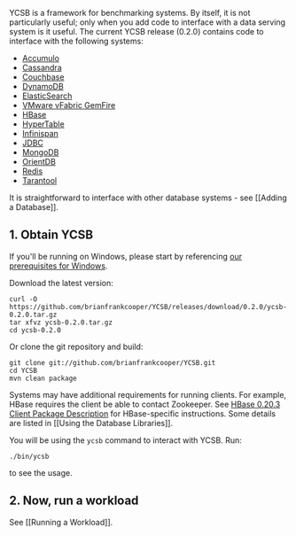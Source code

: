 YCSB is a framework for benchmarking systems. By itself, it is not particularly useful; only when you add code to interface with a data serving system is it useful. The current YCSB release (0.2.0) contains code to interface with the following systems:

- [Accumulo](https://accumulo.apache.org/)
- [Cassandra](http://cassandra.apache.org/)
- [Couchbase](http://www.couchbase.com/)
- [DynamoDB](http://aws.amazon.com/dynamodb/)
- [ElasticSearch](https://www.elastic.co/products/elasticsearch)
- [VMware vFabric GemFire](http://www.vmware.com/products/application-platform/vfabric-gemfire/overview.html)
- [HBase](http://hbase.apache.org/)
- [HyperTable](http://www.hypertable.com/)
- [Infinispan](http://www.jboss.org/infinispan)
- [JDBC](http://www.oracle.com/technetwork/java/javase/jdbc/index.html)
- [MongoDB](http://www.mongodb.org/)
- [OrientDB](http://www.orientdb.org/)
- [Redis](http://redis.io/)
- [Tarantool](http://tarantool.org/)


It is straightforward to interface with other database systems - see [[Adding a Database]].

## 1. Obtain YCSB

If you'll be running on Windows, please start by referencing [our prerequisites for Windows](https://github.com/brianfrankcooper/YCSB/wiki/Prerequisites-for-Windows).

Download the latest version:

    curl -O https://github.com/brianfrankcooper/YCSB/releases/download/0.2.0/ycsb-0.2.0.tar.gz
    tar xfvz ycsb-0.2.0.tar.gz
    cd ycsb-0.2.0

Or clone the git repository and build:

    git clone git://github.com/brianfrankcooper/YCSB.git
    cd YCSB
    mvn clean package

Systems may have additional requirements for running clients.  For example, HBase requires the client be able to contact Zookeeper.  See <A HREF="http://hadoop.apache.org/hbase/docs/r0.20.3/api/org/apache/hadoop/hbase/client/package-summary.html#package_description">HBase 0.20.3 Client Package Description</A> for HBase-specific instructions. Some details are listed in [[Using the Database Libraries]].

You will be using the `ycsb` command to interact with YCSB. Run:

    ./bin/ycsb

to see the usage. 

## 2. Now, run a workload

See [[Running a Workload]].